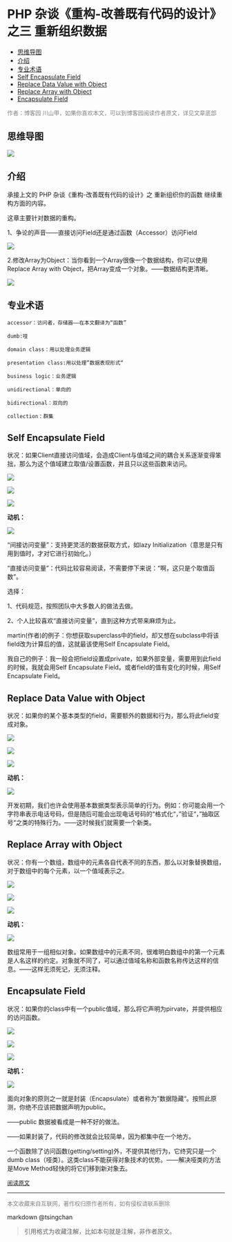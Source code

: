PHP 杂谈《重构-改善既有代码的设计》之三 重新组织数据
=========================================


- [思维导图](#思维导图)
- [介绍](#介绍)
- [专业术语](#专业术语)
- [Self Encapsulate Field](#self-encapsulate-field)
- [Replace Data Value with Object](#replace-data-value-with-object)
- [Replace Array with Object](#replace-array-with-object)
- [Encapsulate Field](#encapsulate-field)


<font color=grey size=2>作者：博客园 川山甲，如果你喜欢本文，可以到博客园阅读作者原文，详见文章底部</font>


## 思维导图

![](https://pic002.cnblogs.com/images/2012/152332/2012040417464496.png)

 

 

## 介绍

 

 承接上文的 PHP 杂谈《重构-改善既有代码的设计》之 重新组织你的函数 继续重构方面的内容。

 

这章主要针对数据的重构。

 

1、争论的声音——直接访问Field还是通过函数（Accessor）访问Field

![](https://pic002.cnblogs.com/images/2012/152332/2012040223071070.png)

 2.修改Array为Object：当你看到一个Array很像一个数据结构，你可以使用Replace Array with Object，把Array变成一个对象。——数据结构更清晰。

![](https://pic002.cnblogs.com/images/2012/152332/2012040223222619.png)

 

 

 

## 专业术语

 

    accessor：访问者，存储器——在本文翻译为“函数”

    dumb:哑

    domain class：用以处理业务逻辑

    presentation class:用以处理”数据表现形式“

    business logic：业务逻辑

    unidirectional：单向的

    bidirectional：双向的

    collection：群集



## Self Encapsulate Field

 

 

状况：如果Client直接访问值域，会造成Client与值域之间的耦合关系逐渐变得笨拙，那么为这个值域建立取值/设置函数，并且只以这些函数来访问。

 

![](https://pic002.cnblogs.com/images/2012/152332/2012040223400796.png)

 

![](https://pic002.cnblogs.com/images/2012/152332/2012033017551723.png)

![](https://pic002.cnblogs.com/images/2012/152332/2012040223444785.png)



**动机：**

![](https://pic002.cnblogs.com/images/2012/152332/2012040410390985.png)

 “间接访问变量”：支持更灵活的数据获取方式，如lazy Initialization（意思是只有用到值时，才对它进行初始化。）

 “直接访问变量”：代码比较容易阅读，不需要停下来说：“啊，这只是个取值函数”。

 选择：
 
 1、代码规范，按照团队中大多数人的做法去做。

 2、个人比较喜欢“直接访问变量”，直到这种方式带来麻烦为止。

 martin(作者)的例子：你想获取superclass中的field，却又想在subclass中将该field改为计算后的值，这就最该使用Self Encapsulate Field。

 我自己的例子：我一般会把field设置成private，如果外部变量，需要用到此field的时候，我就会用Self Encapsulate Field。或者field的值有变化的时候，用Self Encapsulate Field。

   
## Replace Data Value with Object

 

 状况：如果你的某个基本类型的field，需要额外的数据和行为，那么将此field变成对象。

 

![](https://pic002.cnblogs.com/images/2012/152332/2012040413244849.png)

 

 ![](https://pic002.cnblogs.com/images/2012/152332/2012033017551723.png)

![](https://pic002.cnblogs.com/images/2012/152332/2012040413323146.png)

 

 

  **动机：** 

![](https://pic002.cnblogs.com/images/2012/152332/2012040417095354.jpg)

开发初期，我们也许会使用基本数据类型表示简单的行为。例如：你可能会用一个字符串表示电话号码，但是随后可能会出现电话号码的“格式化“，”验证“，”抽取区号“之类的特殊行为。——这时候我们就需要一个新类。

 

 

## Replace Array with Object

 

状况：你有一个数组，数组中的元素各自代表不同的东西，那么以对象替换数组，对于数组中的每个元素，以一个值域表示之。

 

![](https://pic002.cnblogs.com/images/2012/152332/2012040415335998.png)

![](https://pic002.cnblogs.com/images/2012/152332/2012033017551723.png)

![](https://pic002.cnblogs.com/images/2012/152332/2012040415384523.png)

 **动机：**

![](https://pic002.cnblogs.com/images/2012/152332/2012040417265343.jpg)

数组常用于一组相似对象。如果数组中的元素不同，很难明白数组中的第一个元素是人名这样的约定。对象就不同了，可以通过值域名称和函数名称传达这样的信息。——这样无须死记，无须注释。

 

## Encapsulate Field

 

状况：如果你的class中有一个public值域，那么将它声明为pirvate，并提供相应的访问函数。

   
![](https://pic002.cnblogs.com/images/2012/152332/2012040416170782.png)

 

 

![](https://pic002.cnblogs.com/images/2012/152332/2012033017551723.png)

![](https://pic002.cnblogs.com/images/2012/152332/2012040416181912.png)

 **动机：**

![](https://pic002.cnblogs.com/images/2012/152332/2012040417375722.jpg)

 

面向对象的原则之一就是封装（Encapsulate）或者称为”数据隐藏“。按照此原测，你绝不应该把数据声明为public。

 ——public 数据被看成是一种不好的做法。

 ——如果封装了，代码的修改就会比较简单，因为都集中在一个地方。

 一个函数除了访问函数(getting/setting)外，不提供其他行为，它终究只是一个dumb class（哑类）。这类class不能获得对象技术的优势。——解决哑类的方法是Move Method轻快的将它们移到新对象去。

 



<font size=2 color=grey>[阅读原文](http://www.cnblogs.com/baochuan/archive/2012/04/04/2430576.html)</font>


----
<font size=2 color='grey'>本文收藏来自互联网，著作权归原作者所有，如有侵权请联系删除</font>

markdown @tsingchan 

> 引用格式为收藏注解，比如本句就是注解，非作者原文。
